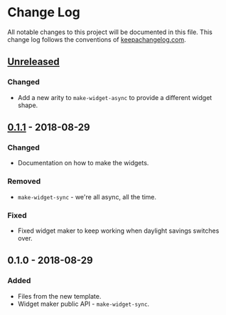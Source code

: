 # Change Log
All notable changes to this project will be documented in this file. This change log follows the conventions of [keepachangelog.com](http://keepachangelog.com/).

## [Unreleased]
### Changed
- Add a new arity to `make-widget-async` to provide a different widget shape.

## [0.1.1] - 2018-08-29
### Changed
- Documentation on how to make the widgets.

### Removed
- `make-widget-sync` - we're all async, all the time.

### Fixed
- Fixed widget maker to keep working when daylight savings switches over.

## 0.1.0 - 2018-08-29
### Added
- Files from the new template.
- Widget maker public API - `make-widget-sync`.

[Unreleased]: https://github.com/your-name/image_downloader/compare/0.1.1...HEAD
[0.1.1]: https://github.com/your-name/image_downloader/compare/0.1.0...0.1.1
